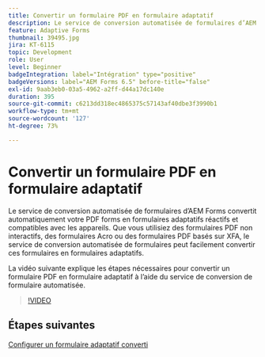 ```yaml
---
title: Convertir un formulaire PDF en formulaire adaptatif
description: Le service de conversion automatisée de formulaires d’AEM Forms convertit automatiquement votre PDF forms en formulaires adaptatifs réactifs et compatibles avec les appareils. Que vous utilisiez des formulaires PDF non interactifs, des formulaires Acro ou des formulaires PDF basés sur XFA, le service de conversion automatisée de formulaires peut facilement convertir ces formulaires en formulaires adaptatifs.
feature: Adaptive Forms
thumbnail: 39495.jpg
jira: KT-6115
topic: Development
role: User
level: Beginner
badgeIntegration: label="Intégration" type="positive"
badgeVersions: label="AEM Forms 6.5" before-title="false"
exl-id: 9aab3eb0-03a5-4962-a2ff-d44a17dc140e
duration: 395
source-git-commit: c6213dd318ec4865375c57143af40dbe3f3990b1
workflow-type: tm+mt
source-wordcount: '127'
ht-degree: 73%

---
```


# Convertir un formulaire PDF en formulaire adaptatif

Le service de conversion automatisée de formulaires d’AEM Forms convertit automatiquement votre PDF forms en formulaires adaptatifs réactifs et compatibles avec les appareils. Que vous utilisiez des formulaires PDF non interactifs, des formulaires Acro ou des formulaires PDF basés sur XFA, le service de conversion automatisée de formulaires peut facilement convertir ces formulaires en formulaires adaptatifs.

La vidéo suivante explique les étapes nécessaires pour convertir un formulaire PDF en formulaire adaptatif à l’aide du service de conversion de formulaire automatisée.

>[!VIDEO](https://video.tv.adobe.com/v/327712?quality=12&learn=on&captions=fre_fr)

## Étapes suivantes

[Configurer un formulaire adaptatif converti](./configure-converted-adaptive-form.md)